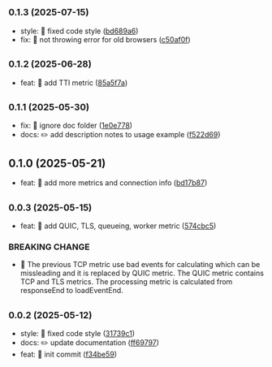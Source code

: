 ## <small>0.1.3 (2025-07-15)</small>

* style: 💄 fixed code style ([bd689a6](https://github.com/mjancarik/esmj-web-metrics/commit/bd689a6))
* fix: 🐛 not throwing error for old browsers ([c50af0f](https://github.com/mjancarik/esmj-web-metrics/commit/c50af0f))



## <small>0.1.2 (2025-06-28)</small>

* feat: 🎸 add TTI metric ([85a5f7a](https://github.com/mjancarik/esmj-web-metrics/commit/85a5f7a))



## <small>0.1.1 (2025-05-30)</small>

* fix: 🐛 ignore doc folder ([1e0e778](https://github.com/mjancarik/esmj-web-metrics/commit/1e0e778))
* docs: ✏️ add description notes to usage example ([f522d69](https://github.com/mjancarik/esmj-web-metrics/commit/f522d69))



## 0.1.0 (2025-05-21)

* feat: 🎸 add more metrics and connection info ([bd17b87](https://github.com/mjancarik/esmj-web-metrics/commit/bd17b87))



## <small>0.0.3 (2025-05-15)</small>

* feat: 🎸 add QUIC, TLS, queueing, worker metric ([574cbc5](https://github.com/mjancarik/esmj-web-metrics/commit/574cbc5))


### BREAKING CHANGE

* 🧨 The previous TCP metric use bad events for calculating which can be
missleading and it is replaced by QUIC metric. The QUIC metric contains
TCP and TLS metrics. The processing metric is calculated from
responseEnd to loadEventEnd.


## <small>0.0.2 (2025-05-12)</small>

* style: 💄 fixed code style ([31739c1](https://github.com/mjancarik/esmj-web-metrics/commit/31739c1))
* docs: ✏️ update documentation ([ff69797](https://github.com/mjancarik/esmj-web-metrics/commit/ff69797))
* feat: 🎸 init commit ([f34be59](https://github.com/mjancarik/esmj-web-metrics/commit/f34be59))



